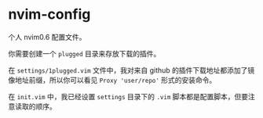 # nvim-config

个人 nvim0.6 配置文件。

你需要创建一个 `plugged` 目录来存放下载的插件。

在 `settings/1plugged.vim` 文件中，我对来自 github 的插件下载地址都添加了镜像地址前缀，所以你可以看见
`Proxy 'user/repo'` 形式的安装命令。

在 `init.vim` 中，我已经设置 `settings` 目录下的 `.vim` 脚本都是配置脚本，但要注意读取的顺序。
